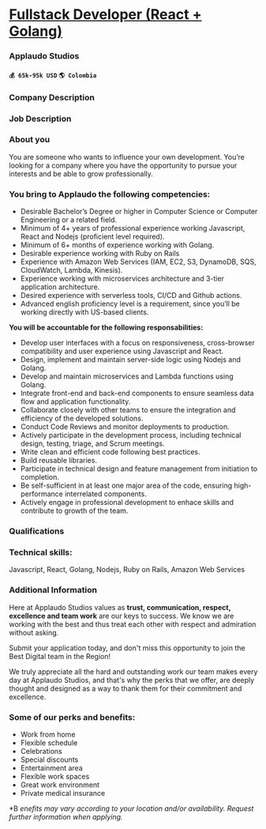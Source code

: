 # [Fullstack Developer (React + Golang)](https://www.remotewlb.com/apply/fullstack-developer-react-golang)  
### Applaudo Studios  
#### `💰 65k-95k USD` `🌎 Colombia`  

### Company Description

### Job Description

### About you

You are someone who wants to influence your own development. You’re looking for a company where you have the opportunity to pursue your interests and be able to grow professionally.

### You bring to Applaudo the following competencies:

  * Desirable Bachelor’s Degree or higher in Computer Science or Computer Engineering or a related field.
  * Minimum of 4+ years of professional experience working Javascript, React and Nodejs (proficient level required).
  * Minimum of 6+ months of experience working with Golang.
  * Desirable experience working with Ruby on Rails
  * Experience with Amazon Web Services (IAM, EC2, S3, DynamoDB, SQS, CloudWatch, Lambda, Kinesis).
  * Experience working with microservices architecture and 3-tier application architecture.
  * Desired experience with serverless tools, CI/CD and Github actions.
  * Advanced english proficiency level is a requirement, since you’ll be working directly with US-based clients.

**You will be accountable for the following responsabilities:**

  * Develop user interfaces with a focus on responsiveness, cross-browser compatibility and user experience using Javascript and React.
  * Design, implement and maintain server-side logic using Nodejs and Golang.
  * Develop and maintain microservices and Lambda functions using Golang.
  * Integrate front-end and back-end components to ensure seamless data flow and application functionality.
  * Collaborate closely with other teams to ensure the integration and efficiency of the developed solutions.
  * Conduct Code Reviews and monitor deployments to production.
  * Actively participate in the development process, including technical design, testing, triage, and Scrum meetings.
  * Write clean and efficient code following best practices.
  * Build reusable libraries.
  * Participate in technical design and feature management from initiation to completion.
  * Be self-sufficient in at least one major area of the code, ensuring high-performance interrelated components.
  * Actively engage in professional development to enhace skills and contribute to growth of the team.

### Qualifications

### Technical skills:

Javascript, React, Golang, Nodejs, Ruby on Rails, Amazon Web Services

### Additional Information

Here at Applaudo Studios values as **trust, communication, respect, excellence and team work** are our keys to success. We know we are working with the best and thus treat each other with respect and admiration without asking.

Submit your application today, and don't miss this opportunity to join the Best Digital team in the Region!

We truly appreciate all the hard and outstanding work our team makes every day at Applaudo Studios, and that's why the perks that we offer, are deeply thought and designed as a way to thank them for their commitment and excellence.

### Some of our perks and benefits:

  * Work from home
  * Flexible schedule
  * Celebrations
  * Special discounts
  * Entertainment area
  * Flexible work spaces
  * Great work environment
  * Private medical insurance

*B _enefits may vary according to your location and/or availability. Request further information when applying._

